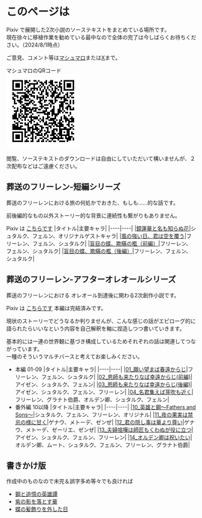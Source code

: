 # このページは

Pixiv で展開した2次小説のソーステキストをまとめている場所です。  
現在徐々に移植作業を勧めている最中なので全体の完了は今しばらくお待ちください。（2024/8/1時点）

ご意見、コメント等は[マシュマロ](https://marshmallow-qa.com/g6ovizis0w4yvse?t=0p4BNL&utm_medium=url_text&utm_source=promotion)または[X](https://x.com/rvr75_raiden/)まで。

マシュマロのQRコード  
![alt text](image.png)

閲覧、ソーステキストのダウンロードは自由にしていただいて構いませんが、２次配布などはご遠慮ください。

## 葬送のフリーレン-短編シリーズ
葬送のフリーレンにおける旅の何処かでおきた、もしも……的な話です。

前後編的なもの以外ストーリー的な背景に連続性も繋がりもありません。

Pixiv は [こちらです](https://www.pixiv.net/novel/series/11475764)
|タイトル|主要キャラ|
|----|----|
|[鏡蓮華と名も知らぬ花](./frierenSINGLE/鏡蓮華と名も知らぬ花.md)|シュタルク、フェルン、オリジナルゲストキャラ|
|[風の強い日、君は空を覆う](./frierenSINGLE/風の強い日、君は空を覆う.md)|フリーレン、フェルン、シュタルク|
|[盲目の蝶、欺瞞の檻（前編）](./frierenSINGLE/盲目の蝶、欺瞞の檻（前編）.md)|フリーレン、フェルン、シュタルク|
|[盲目の蝶、欺瞞の檻（後編）](./frierenSINGLE/盲目の蝶、欺瞞の檻（後編）.md)|フリーレン、フェルン、シュタルク|

## 葬送のフリーレン-アフターオレオールシリーズ
葬送のフリーレンにおける オレオール到達後に関わる2次創作小説です。

Pixiv は [こちらです](https://www.pixiv.net/novel/series/11445928) 本編は完結済みです。

現状のストーリーでどうなるか判りませんが、こんな感じの話がエピローグ的に語られたらいいなという内容を自己解釈を軸に捏造しつつ書いていきます。

基本的には一連の世界観に基づき構成しているためそれぞれの話は関連してつながっています。  
一種のそういうマルチバースと考えてお楽しみください。

- 本編 01-09
    |タイトル|主要キャラ|
    |----|----|
    |[01_願い望まば春遠からじ](./AfterAUREOLE/01_願い望まば春遠からじ.md)|フリーレン、フェルン、シュタルク|
    |[02_恩師も来たりなば幸遠からじ(前編)](./AfterAUREOLE/02_恩師も来たりなば幸遠からじ(前編).md)|アイゼン、シュタルク、フェルン|
    |[03_恩師も来たりなば幸遠からじ(後編)](./AfterAUREOLE/03_恩師も来たりなば幸遠からじ(後編).md)|アイゼン、シュタルク、フェルン、フリーレン|
    |[04_名君集えば芽吹も近く](./AfterAUREOLE/04_名君集えば芽吹きも近く.md)|フリーレン、グラナト伯爵、オルデン卿、シュタルク、フェルン|
- 番外編 10以降
    |タイトル|主要キャラ|
    |----|----|
    |[10_英雄と鋼～Fathers and Sons～](./AfterAUREOLE/10_英雄と鋼～Fathers%20and%20Sons～.md)|シュタルク、フェルン、フリーレン、オリジナル|
    |[11_夜の果実は禁忌の様に甘く](./AfterAUREOLE/11_夜の果実酒は禁忌の様に甘く.md)|ゲナウ、メトーデ、ゼンぜ|
    |[12_君の隠し事は華より尊い](./AfterAUREOLE/12_君の隠し事は華より尊い.md)|ゲナウ、メトーデ、ゼーリエ、ゼンぜ|
    |[13_夫婦喧嘩は師匠もくわぬが役に立つ](./AfterAUREOLE/13_夫婦喧嘩は師匠もくわぬが役に立つ.md)|アイゼン、シュタルク、フェルン、フリーレン|
    |[14_オルデン卿は祝いたい](./AfterAUREOLE/14_オルデン卿は祝いたい.md)|オルデン卿、ムート、シュタルク、フェルン、フリーレン、グラナト伯爵|

## 書きかけ版
作成中のものなので未完＆誤字多め等々でも良ければ

- [鋼と追憶の英雄譚](./draft/鋼と追憶の英雄譚.md)
- [紫の影を落とす華](./draft/紫の影を落とす華.md)
- [蝶の髪飾りを外した日](./draft/蝶の髪飾りを外した日.md)